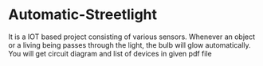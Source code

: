 # Automatic-Streetlight
It is a IOT based project consisting of various sensors. 
Whenever an object or a living being passes through the light, the bulb will glow automatically.
You will get circuit diagram and list of devices in given pdf file
